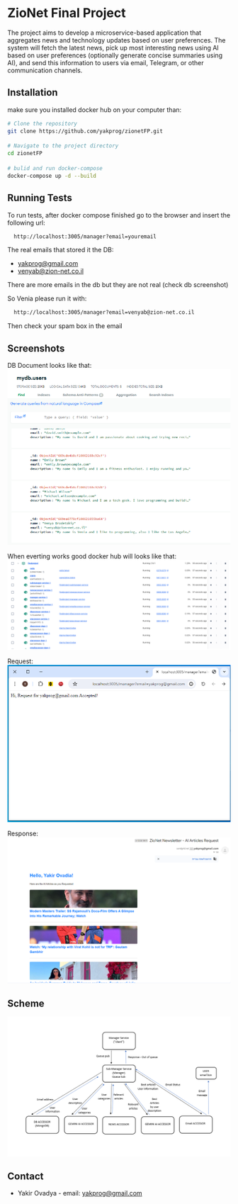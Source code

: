 # ZioNet Final Project

The project aims to develop a microservice-based application that aggregates news and technology updates based on user preferences. The system will fetch the latest news, pick up most interesting news using AI based on user preferences (optionally generate concise summaries using AI), and send this information to users via email, Telegram, or other communication channels.

## Installation

make sure you installed docker hub on your computer than:

```bash
# Clone the repository
git clone https://github.com/yakprog/zionetFP.git

# Navigate to the project directory
cd zionetFP

# bulid and run docker-compose
docker-compose up -d --build
```

## Running Tests

To run tests, after docker compose finished go to the browser and insert the following url:

```bash
  http://localhost:3005/manager?email=youremail
```

The real emails that stored it the DB:

- yakprog@gmail.com
- venyab@zion-net.co.il

There are more emails in the db but they are not real (check db screenshot)

So Venia please run it with:

```bash
  http://localhost:3005/manager?email=venyab@zion-net.co.il
```

Then check your spam box in the email

## Screenshots

DB Document looks like that:
![DB Screenshot](./images/db.PNG)

When everting works good docker hub will looks like that:
![Docker Screenshot](./images/docker.PNG)

Request:
![Request Screenshot](./images/request.PNG)

Response:
![Response Screenshot](./images/response.PNG)

## Scheme

![Scheme Screenshot](./images/scheme.PNG)

## Contact

- Yakir Ovadya - email: yakprog@gmail.com
